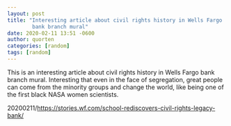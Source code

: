 ```yaml
---
layout: post
title: "Interesting article about civil rights history in Wells Fargo
        bank branch mural"
date: 2020-02-11 13:51 -0600
author: quorten
categories: [random]
tags: [random]
---
```


This is an interesting article about civil rights history in Wells
Fargo bank branch mural.  Interesting that even in the face of
segregation, great people can come from the minority groups and change
the world, like being one of the first black NASA women scientists.

20200211/https://stories.wf.com/school-rediscovers-civil-rights-legacy-bank/
